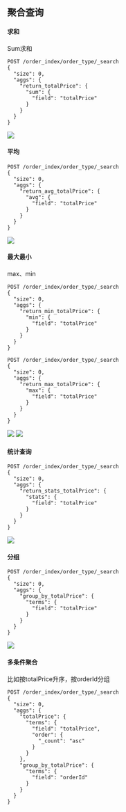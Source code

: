 ## 聚合查询

#### 求和

Sum求和
```
POST /order_index/order_type/_search
{
  "size": 0,
  "aggs": {
    "return_totalPrice": {
      "sum": {
        "field": "totalPrice"
      }
    }
  }
}
```
![](/assets/22.png)





#### 平均
```
POST /order_index/order_type/_search
{
  "size": 0,
  "aggs": {
    "return_avg_totalPrice": {
      "avg": {
        "field": "totalPrice"
      }
    }
  }
}
```
![](/assets/25.png)


#### 最大最小
max、min
```
POST /order_index/order_type/_search
{
  "size": 0,
  "aggs": {
    "return_min_totalPrice": {
      "min": {
        "field": "totalPrice"
      }
    }
  }
}
```
```
POST /order_index/order_type/_search
{
  "size": 0,
  "aggs": {
    "return_max_totalPrice": {
      "max": {
        "field": "totalPrice"
      }
    }
  }
}
```
![](/assets/23.png)
![](/assets/24.png)

#### 统计查询
```
POST /order_index/order_type/_search
{
  "size": 0,
  "aggs": {
    "return_stats_totalPrice": {
      "stats": {
        "field": "totalPrice"
      }
    }
  }
}
```
![](/assets/26.png)

#### 分组
```
POST /order_index/order_type/_search
{
  "size": 0,
  "aggs": {
    "group_by_totalPrice": {
      "terms": {
        "field": "totalPrice"
      }
    }
  }
}
```
![](/assets/27.png)



#### 多条件聚合

比如按totalPrice升序，按orderId分组
```
POST /order_index/order_type/_search
{
  "size": 0,
  "aggs": {
    "totalPrice": {
      "terms": {
        "field": "totalPrice",
        "order": {
          "_count": "asc"
        }
      }
    },
    "group_by_totalPrice": {
      "terms": {
        "field": "orderId"
      }
    }
  }
}
```

